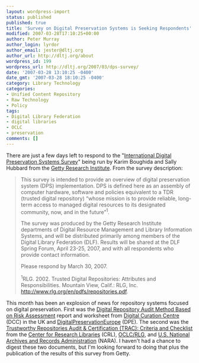 ```yaml
---
layout: wordpress-import
status: published
published: true
title: 'Survey on Digital Preservation Systems is Seeking Respondents'
modified: 2007-03-28T17:10:25+00:00
author: Peter Murray
author_login: lyrdor
author_email: jester@dltj.org
author_url: http://dltj.org/about
wordpress_id: 199
wordpress_url: http://dltj.org/2007/03/dps-survey/
date: '2007-03-28 13:10:25 -0400'
date_gmt: '2007-03-28 18:10:25 -0400'
category: Library Technology
categories:
- Unified Content Repository
- Raw Technology
- Policy
tags:
- Digital Library Federation
- digital libraries
- OCLC
- preservation
comments: []
---
```

<p>There are just a few days left to respond to the "<a href="http://www.surveymonkey.com/s.asp?u=621703504304" title="">International Digital Preservation Systems Survey</a>" being run by Karim Boughida and Sally Hubbard from the <a href="http://www.getty.edu/research/" title="The Getty Research Institute">Getty Research Institute</a>.  From the survey description:</p>
<blockquote><p>
This survey is intended to provide an overview of digital preservation system (DPS) implementation.  DPS is defined here as an assembly of computer hardware, software and policies equivalent to a TDR (trusted digital repository) &ldquo;whose mission is to provide reliable, long-term access to managed digital resources to its designated community, now, and in the future&rdquo;<sup>1</sup>.</p>
<p>The survey was produced by the Getty Research Institute departments of Digital Resource Management and Library Information Systems, and will be distributed primarily among members of the Digital Library Federation (DLF).  Results will be shared at the DLF Spring Forum, April 23-25, 2007, and with all respondents who provide contact information.</p>
<p>Please respond by March 30, 2007.</p>
<p><sup>1</sup>RLG. 2002. Trusted Digital Repositories: Attributes and Responsibilities. Mountain View, Calif.: RLG, Inc. <a href="http://www.rlg.org/en/pdfs/repositories.pdf" title="">http://www.rlg.org/en/pdfs/repositories.pdf</a>.
</p></blockquote>
<p>This month has been an explosion of news for repository systems focused on digital preservation.  First was the <a href="http://www.repositoryaudit.eu/" title="DCC/DPE Digital Repository Audit Method Based on Risk Assessment homepage">Digital Repository Audit Method Based on Risk Assessment</a> report and worksheet from <a href="http://www.dcc.ac.uk/" title="Digital Curation Centre homepage">Digital Curation Centre</a> (DCC) in the UK and <a href="http://www.digitalpreservationeurope.eu/" title="DPE: Digital Preservation Europe homepage">DigitalPreservationEurope</a> (DPE).  The second was the <a href="http://bibpurl.oclc.org/web/16712" title="">Trustworthy Repositories Audit & Certification (TRAC): Criteria and Checklist</a> from the <a href="http://www.crl.edu/" title="Center for Research Libraries homepage">Center for Research Libraries</a> (CRL), <a href="http://www.oclc.org/" title="OCLC homepage">OCLC/RLG</a>, and <a href="http://www.archives.gov/" title="U.S. National Archives and Records Administration homepage">U.S. National Archives and Records Administration</a> (NARA).  I haven't had a chance to digest these two documents, but I'm looking forward to doing that plus the publication of the results of this survey from Getty.</p>

